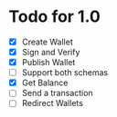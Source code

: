 # Todo for 1.0

- [x] Create Wallet
- [x] Sign and Verify
- [x] Publish Wallet
- [ ] Support both schemas
- [x] Get Balance
- [ ] Send a transaction
- [ ] Redirect Wallets
